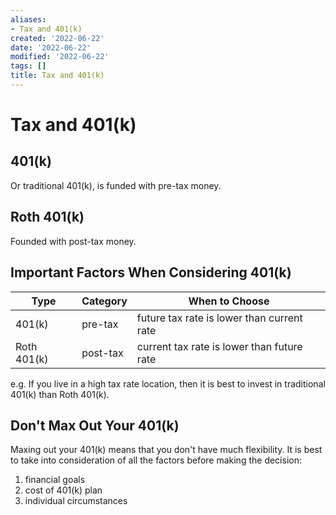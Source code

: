 ```yaml
---
aliases:
- Tax and 401(k)
created: '2022-06-22'
date: '2022-06-22'
modified: '2022-06-22'
tags: []
title: Tax and 401(k)
---
```


# Tax and 401(k)

## 401(k)

Or traditional 401(k), is funded with pre-tax money.

## Roth 401(k)

Founded with post-tax money.

## Important Factors When Considering 401(k)

| Type        | Category | When to Choose                             |
| ----------- | -------- | ------------------------------------------ |
| 401(k)      | pre-tax  | future tax rate is lower than current rate |
| Roth 401(k) | post-tax | current tax rate is lower than future rate |

e.g. If you live in a high tax rate location, then it is best to invest in traditional 401(k) than Roth 401(k).

## Don't Max Out Your 401(k)

Maxing out your 401(k) means that you don't have much flexibility. It is best to take into consideration of all the factors before making the decision:
1. financial goals
2. cost of 401(k) plan
3. individual circumstances